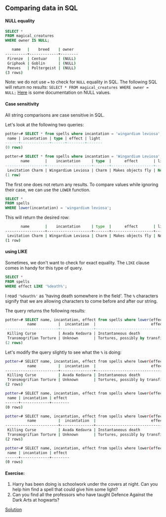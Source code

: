 ## Comparing data in SQL

#### NULL equality 
```sql 
SELECT *
FROM magical_creatures
WHERE owner IS NULL;
```

```sh 
   name   |    breed    | owner
----------+-------------+--------
 Firenze  | Centuar     | (NULL)
 Griphook | Goblin      | (NULL)
 Peeves   | Poltergeist | (NULL)
(3 rows)

```

Note: we do not use `=` to check for `NULL` equality in SQL. 
The following SQL will return no results: `SELECT * FROM magical_creatures WHERE owner = NULL;`
[Here](https://www.postgresqltutorial.com/postgresql-is-null/#:~:text=NULL%20is%20not%20a%20value,which%20means%20an%20unknown%20result.) is some documentation on NULL values.

#### Case sensitivity

All string comparisons are case sensitive in SQL. 

Let's look at the following two queries: 
```sql 
potter=# SELECT * from spells where incantation = 'wingardium leviosa';
 name | incantation | type | effect | light
------+-------------+------+--------+-------
(0 rows)

potter=# SELECT * from spells where incantation = 'Wingardium Leviosa';
       name       |    incantation     | type  |      effect       | light
------------------+--------------------+-------+-------------------+-------
 Levitation Charm | Wingardium Leviosa | Charm | Makes objects fly | None
(1 row)
```

The first one does not return any results. To compare values while ignoring their case, we can use the `LOWER` function. 

```sql 
SELECT *
FROM spells
WHERE lower(incantation) = 'wingardium leviosa';
```
This will return the desired row:
```sh 
       name       |    incantation     | type  |      effect       | light
------------------+--------------------+-------+-------------------+-------
 Levitation Charm | Wingardium Leviosa | Charm | Makes objects fly | None
(1 row)
```

#### using LIKE 
Sometimes, we don't want to check for exact equality. 
The `LIKE` clause comes in handy for this type of query. 

```sql 
SELECT *
FROM spells
WHERE effect LIKE '%death%';
```
I read `'%death%'` as 'having death somewhere in the field'. The `%` characters signify that we are allowing characters to come before and after our string. 

The query returns the following results:
```sql 
potter=# SELECT name, incantation, effect from spells where lower(effect) LIKE '%death%';
          name          |  incantation  |                         effect
------------------------+---------------+---------------------------------------------------------
 Killing Curse          | Avada Kedavra | Instantaneous death
 Transmogrifian Torture | Unknown       | Tortures, possibly by transfiguring the target to death
(2 rows)

```

Let's modify the query slightly to see what the `%` is doing: 

```sh 
potter=# SELECT name, incantation, effect from spells where lower(effect) LIKE '%death%';
          name          |  incantation  |                         effect
------------------------+---------------+---------------------------------------------------------
 Killing Curse          | Avada Kedavra | Instantaneous death
 Transmogrifian Torture | Unknown       | Tortures, possibly by transfiguring the target to death
(2 rows)

potter=# SELECT name, incantation, effect from spells where lower(effect) LIKE 'death%';
 name | incantation | effect
------+-------------+--------
(0 rows)

potter=# SELECT name, incantation, effect from spells where lower(effect) LIKE '%death';
          name          |  incantation  |                         effect
------------------------+---------------+---------------------------------------------------------
 Killing Curse          | Avada Kedavra | Instantaneous death
 Transmogrifian Torture | Unknown       | Tortures, possibly by transfiguring the target to death
(2 rows)

potter=# SELECT name, incantation, effect from spells where lower(effect) LIKE 'death';
 name | incantation | effect
------+-------------+--------
(0 rows)

```
#### Exercise: 
1. Harry has been doing is schoolwork under the covers at night. Can you help him find a spell that could give him some light? 
2. Can you find all the professors who have taught Defence Against the Dark Arts at hogwarts?

[Solution](../solutions/comparing_data.md)
